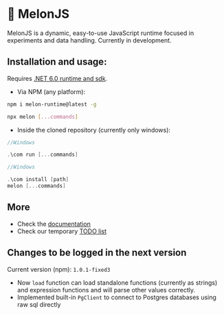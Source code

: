 # 🍈 MelonJS
MelonJS is a dynamic, easy-to-use JavaScript runtime focused in experiments and data handling. Currently in development.

## Installation and usage:

Requires [.NET 6.0 runtime and sdk](https://dotnet.microsoft.com/en-us/download/dotnet/6.0).

- Via NPM (any platform):

```bash
npm i melon-runtime@latest -g
```

```bash
npx melon [...commands]
```

- Inside the cloned repository (currently only windows):

```cpp
//Windows

.\com run [...commands]
```

```cpp
//Windows

.\com install [path]
melon [...commands]
```


## More

- Check the [documentation](https://github.com/MelonRuntime/MelonJS.Docs)
- Check our temporary [TODO list](https://github.com/MelonRuntime/MelonJS/blob/main/TODO.md)

## Changes to be logged in the next version

Current version (npm): `1.0.1-fixed3`

- Now `load` function can load standalone functions (currently as strings) and expression functions and will parse other values correctly.
- Implemented built-in `PgClient` to connect to Postgres databases using raw sql directly
